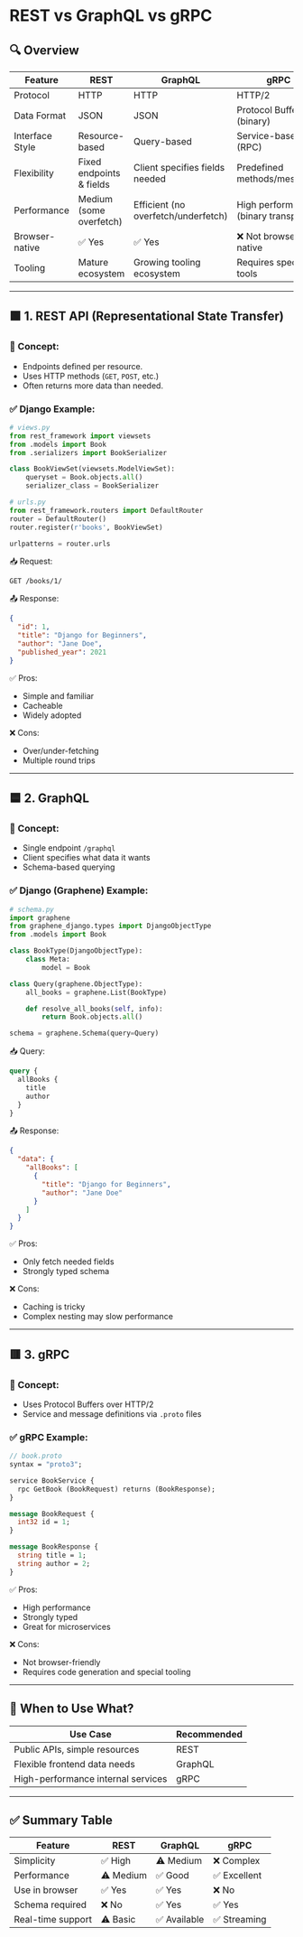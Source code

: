 # REST vs GraphQL vs gRPC

## 🔍 Overview

| Feature        | REST                      | GraphQL                             | gRPC                                 |
|----------------|---------------------------|--------------------------------------|--------------------------------------|
| Protocol       | HTTP                      | HTTP                                 | HTTP/2                               |
| Data Format    | JSON                      | JSON                                 | Protocol Buffers (binary)            |
| Interface Style| Resource-based            | Query-based                          | Service-based (RPC)                  |
| Flexibility    | Fixed endpoints & fields  | Client specifies fields needed       | Predefined methods/messages          |
| Performance    | Medium (some overfetch)   | Efficient (no overfetch/underfetch) | High performance (binary transport)  |
| Browser-native | ✅ Yes                    | ✅ Yes                                | ❌ Not browser-native                 |
| Tooling        | Mature ecosystem           | Growing tooling ecosystem            | Requires specific tools              |

---

## 🟩 1. REST API (Representational State Transfer)

### 📌 Concept:
- Endpoints defined per resource.
- Uses HTTP methods (`GET`, `POST`, etc.)
- Often returns more data than needed.

### ✅ Django Example:
```python
# views.py
from rest_framework import viewsets
from .models import Book
from .serializers import BookSerializer

class BookViewSet(viewsets.ModelViewSet):
    queryset = Book.objects.all()
    serializer_class = BookSerializer

# urls.py
from rest_framework.routers import DefaultRouter
router = DefaultRouter()
router.register(r'books', BookViewSet)

urlpatterns = router.urls
```

📥 Request:
```
GET /books/1/
```

📤 Response:
```json
{
  "id": 1,
  "title": "Django for Beginners",
  "author": "Jane Doe",
  "published_year": 2021
}
```

✅ Pros:
- Simple and familiar
- Cacheable
- Widely adopted

❌ Cons:
- Over/under-fetching
- Multiple round trips

---

## 🟦 2. GraphQL

### 📌 Concept:
- Single endpoint `/graphql`
- Client specifies what data it wants
- Schema-based querying

### ✅ Django (Graphene) Example:
```python
# schema.py
import graphene
from graphene_django.types import DjangoObjectType
from .models import Book

class BookType(DjangoObjectType):
    class Meta:
        model = Book

class Query(graphene.ObjectType):
    all_books = graphene.List(BookType)

    def resolve_all_books(self, info):
        return Book.objects.all()

schema = graphene.Schema(query=Query)
```

📥 Query:
```graphql
query {
  allBooks {
    title
    author
  }
}
```

📤 Response:
```json
{
  "data": {
    "allBooks": [
      {
        "title": "Django for Beginners",
        "author": "Jane Doe"
      }
    ]
  }
}
```

✅ Pros:
- Only fetch needed fields
- Strongly typed schema

❌ Cons:
- Caching is tricky
- Complex nesting may slow performance

---

## 🟥 3. gRPC

### 📌 Concept:
- Uses Protocol Buffers over HTTP/2
- Service and message definitions via `.proto` files

### ✅ gRPC Example:
```proto
// book.proto
syntax = "proto3";

service BookService {
  rpc GetBook (BookRequest) returns (BookResponse);
}

message BookRequest {
  int32 id = 1;
}

message BookResponse {
  string title = 1;
  string author = 2;
}
```

✅ Pros:
- High performance
- Strongly typed
- Great for microservices

❌ Cons:
- Not browser-friendly
- Requires code generation and special tooling

---

## 🧠 When to Use What?

| Use Case                              | Recommended |
|---------------------------------------|-------------|
| Public APIs, simple resources         | REST        |
| Flexible frontend data needs          | GraphQL     |
| High-performance internal services    | gRPC        |

---

## ✅ Summary Table

| Feature         | REST         | GraphQL      | gRPC         |
|----------------|--------------|--------------|--------------|
| Simplicity      | ✅ High      | ⚠️ Medium    | ❌ Complex   |
| Performance     | ⚠️ Medium   | ✅ Good       | ✅ Excellent |
| Use in browser  | ✅ Yes       | ✅ Yes       | ❌ No        |
| Schema required | ❌ No        | ✅ Yes       | ✅ Yes       |
| Real-time support| ⚠️ Basic   | ✅ Available | ✅ Streaming |